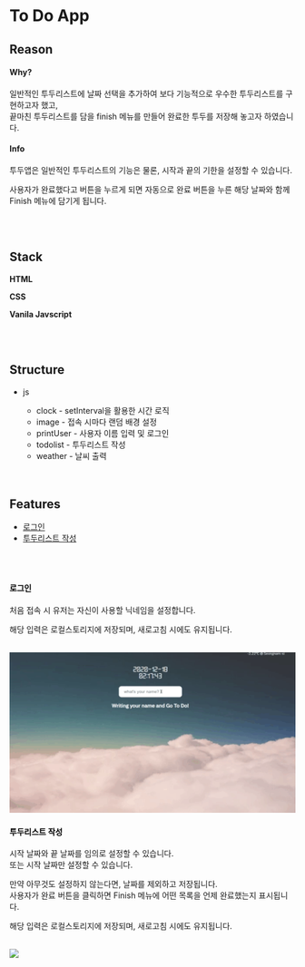 # To Do App

## Reason

#### Why?

<p>일반적인 투두리스트에 날짜 선택을 추가하여 보다 기능적으로 우수한 투두리스트를 구현하고자 했고,<br /> 끝마친 투두리스트를 담을 finish 메뉴를 만들어 완료한 투두를 저장해 놓고자 하였습니다.
</p>

#### Info

<p>투두앱은 일반적인 투두리스트의 기능은 물론, 시작과 끝의 기한을 설정할 수 있습니다.
</p>
<p>
사용자가 완료했다고 버튼을 누르게 되면 자동으로 완료 버튼을 누른 해당 날짜와 함께 Finish 메뉴에 담기게 됩니다.</p>

<br />
<br />

## Stack

<p><strong>HTML</strong></p>
<p><strong>CSS</strong></p>
<p><strong>Vanila Javscript</strong></p>

<br />
<br />

## Structure

-   js

    -   clock - setInterval을 활용한 시간 로직
    -   image - 접속 시마다 랜덤 배경 설정
    -   printUser - 사용자 이름 입력 및 로그인
    -   todolist - 투두리스트 작성
    -   weather - 날씨 출력

    <br />
    <br />

## Features

<ul>
<li><a href="#login">로그인</a></li>
<li><a href="#todo">투두리스트 작성</a></li>
</ul>

<br />
<br />

#### <a style="color : black" id="login">로그인</a>

<p>처음 접속 시 유저는 자신이 사용할 닉네임을 설정합니다.</p>
<p>해당 입력은 로컬스토리지에 저장되며, 새로고침 시에도 유지됩니다.</p>
<br />
<img src="./gif/start.gif">
<br />

#### <a style="color : black" id="todo">투두리스트 작성</a>

<p>시작 날짜와 끝 날짜를 임의로 설정할 수 있습니다.
<br />또는 시작 날짜만 설정할 수 있습니다.</p>
<p>만약 아무것도 설정하지 않는다면, 날짜를 제외하고 저장됩니다.
<br />사용자가 완료 버튼을 클릭하면 Finish 메뉴에 어떤 목록을 언제 완료했는지 표시됩니다.</p>
<p>해당 입력은 로컬스토리지에 저장되며, 새로고침 시에도 유지됩니다.</p>
<br />
<img src="./gif/todo.gif">
<br />
